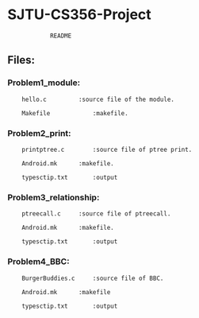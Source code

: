 # SJTU-CS356-Project
				README
## Files:

### Problem1_module:
  
		hello.c			:source file of the module.
    
		Makefile			:makefile.
    
### Problem2_print:
  
		printptree.c		:source file of ptree print.
    
		Android.mk		:makefile.
    
		typesctip.txt		:output
    
### Problem3_relationship:
  
		ptreecall.c		:source file of ptreecall.
    
		Android.mk		:makefile.
    
		typesctip.txt		:output
    
### Problem4_BBC:
  
		BurgerBuddies.c		:source file of BBC.
    
		Android.mk		:makefile
    
		typesctip.txt		:output
